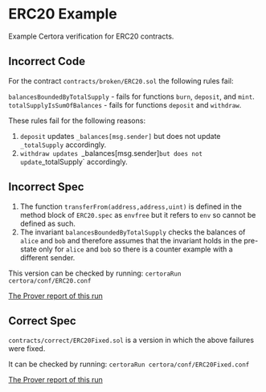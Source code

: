 # ERC20 Example

Example Certora verification for ERC20 contracts.

## Incorrect Code
For the contract `contracts/broken/ERC20.sol` 
the following rules fail:

`balancesBoundedByTotalSupply` - fails for functions `burn`, `deposit`, and `mint`.
`totalSupplyIsSumOfBalances` - fails for functions `deposit` and `withdraw`.

These rules fail for the following reasons:
1. `deposit` updates `_balances[msg.sender]` but does not update `_totalSupply` accordingly.
2. `withdraw updates `_balances[msg.sender]` but does not update `_totalSupply` accordingly.

## Incorrect Spec
1. The function `transferFrom(address,address,uint)` is defined in the method block of `ERC20.spec` as
   `envfree` but it refers to `env` so cannot be defined as such.
2. The invariant `balancesBoundedByTotalSupply` checks the balances of `alice` and `bob` and therefore assumes
   that the invariant holds in the pre-state only for `alice` and `bob` so there is a counter example with a 
   different sender. 

This version can be checked by running:
```certoraRun certora/conf/ERC20.conf```

[The Prover report of this run](https://prover.certora.com/output/1902/0f92c84924ff4a67b4b23747595f2d98?anonymousKey=2bb886e487aa83d1fa16eb07ed67404cb92fca9f)

## Correct Spec

`contracts/correct/ERC20Fixed.sol` is a version in which the above failures were fixed.

It can be checked by running:
```certoraRun certora/conf/ERC20Fixed.conf```

[The Prover report of this run](https://vaas-stg.certora.com/output/1902/b8098c82fc064cf8b4d5fd994351c61d/)

